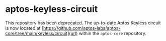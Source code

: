 # aptos-keyless-circuit

This repository has been deprecated. The up-to-date Aptos Keyless circuit is now located at [https://github.com/aptos-labs/aptos-core/tree/main/keyless/circuit](url) within the `aptos-core` repository. 
